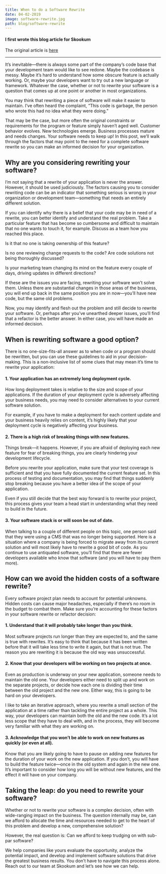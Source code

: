 ```yaml
---
title: When to do a Software Rewrite
date: 04-02-2019
image: software-rewrite.jpg
path: blog/software-rewrite
---
```


#### I first wrote this blog article for Skookum

The original article is [here](https://skookum.com/blog/when-to-do-a-software-rewrite/)

---

It’s inevitable—there is always some part of the company’s code base that your development team would like to see redone. Maybe the codebase is messy. Maybe it’s hard to understand how some obscure feature is actually working. Or, maybe your developers want to try out a new language or framework. Whatever the case, whether or not to rewrite your software is a question that comes up at one point or another in most organizations.

You may think that rewriting a piece of software will make it easier to maintain. I’ve often heard the complaint, “This code is garbage, the person who wrote this had no idea what they were doing.”

That may be the case, but more often the original constraints or requirements for the program or feature simply haven’t aged well. Customer behavior evolves. New technologies emerge. Business processes mature and needs changes. Your software needs to keep up! In this post, we’ll walk through the factors that may point to the need for a complete software rewrite so you can make an informed decision for your organization.

## Why are you considering rewriting your software?

I’m not saying that a rewrite of your application is never the answer. However, it should be used judiciously. The factors causing you to consider rewriting code can be an indicator that something serious is wrong in your organization or development team—something that needs an entirely different solution.

If you can identify why there is a belief that your code may be in need of a rewrite, you can better identify and understand the real problem. Take a particular feature that has become so cumbersome and difficult to maintain that no one wants to touch it, for example. Discuss as a team how you reached this place.

Is it that no one is taking ownership of this feature?

Is no one reviewing change requests to the code? Are code solutions not being thoroughly discussed?

Is your marketing team changing its mind on the feature every couple of days, driving updates in different directions?

If these are the issues you are facing, rewriting your software won’t solve them. Unless there are substantial changes in those areas of the business, you will end up back in the same position you are in now—you’ll have new code, but the same old problems.

Now, you may identify and flesh out the problem and still decide to rewrite your software. Or, perhaps after you’ve unearthed deeper issues, you’ll find that a refactor is the better answer. In either case, you will have made an informed decision.

## When is rewriting software a good option?

There is no one-size-fits-all answer as to when code or a program should be rewritten, but you can use these guidelines to aid in your decision-making. This is a non-inclusive list of some clues that may mean it’s time to rewrite your application:

#### 1. Your application has an extremely long deployment cycle.

How long deployment takes is relative to the size and scope of your applications. If the duration of your deployment cycle is adversely affecting your business needs, you may need to consider alternatives to your current software solution.

For example, if you have to make a deployment for each content update and your business heavily relies on content, it’s highly likely that your deployment cycle is negatively affecting your business.

#### 2. There is a high risk of breaking things with new features.

Things break—it happens. However, if you are afraid of deploying each new feature for fear of breaking things, you are clearly hindering your development lifecycle.

Before you rewrite your application, make sure that your test coverage is sufficient and that you have fully documented the current feature set. In this process of testing and documentation, you may find that things suddenly stop breaking because you have a better idea of the scope of your application.

Even if you still decide that the best way forward is to rewrite your project, this process gives your team a head start in understanding what they need to build in the future.

#### 3. Your software stack is or will soon be out of date.

When talking to a couple of different people on this topic, one person said that they were using a CMS that was no longer being supported. Here is a situation where a company is being forced to migrate away from its current solution and will most likely have to rewrite a good bit of code. As you continue to use antiquated software, you’ll find that there are fewer developers available who know that software (and you will have to pay them more).

## How can we avoid the hidden costs of a software rewrite?

Every software project plan needs to account for potential unknowns. Hidden costs can cause major headaches, especially if there’s no room in the budget to combat them. Make sure you’re accounting for these factors in your software rewrite or refactor decision:

#### 1. Understand that it will probably take longer than you think.

Most software projects run longer than they are expected to, and the same is true with rewrites. It’s easy to think that because it has been written before that it will take less time to write it again, but that is not true. The reason you are rewriting it is because the old way was unsuccessful.

#### 2. Know that your developers will be working on two projects at once.

Even as production is underway on your new application, someone needs to maintain the old one. Your developers either need to split up and work on the separate projects, or decide how each one is dividing their time between the old project and the new one. Either way, this is going to be hard on your developers.

I like to take an iterative approach, where you rewrite a small section of the application at a time rather than tackling the entire project as a whole. This way, your developers can maintain both the old and the new code. It’s a lot less scope that they have to deal with, and in the process, they will become very familiar with what they are working on.

#### 3. Acknowledge that you won’t be able to work on new features as quickly (or even at all).

Know that you are likely going to have to pause on adding new features for the duration of your work on the new application. If you don’t, you will have to build the feature twice—once in the old system and again in the new one. It’s important to consider how long you will be without new features, and the effect it will have on your company.

## Taking the leap: do you need to rewrite your software?

Whether or not to rewrite your software is a complex decision, often with wide-ranging impact on the business. The question internally may be, can we afford to allocate the time and resources needed to get to the heart of this problem and develop a new, comprehensive solution?

However, the real question is: Can we afford to keep trudging on with sub-par software?

We help companies like yours evaluate the opportunity, analyze the potential impact, and develop and implement software solutions that drive the greatest business results. You don’t have to navigate this process alone. Reach out to our team at Skookum and let’s see how we can help.
